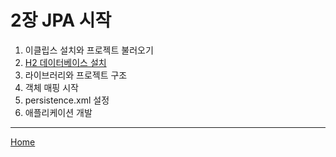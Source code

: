 # 2장 JPA 시작

1. 이클립스 설치와 프로젝트 불러오기
2. [H2 데이터베이스 설치](./02.md)
3. 라이브러리와 프로젝트 구조
4. 객체 매핑 시작
5. persistence.xml 설정
6. 애플리케이션 개발

-----
[Home](/README.md)

